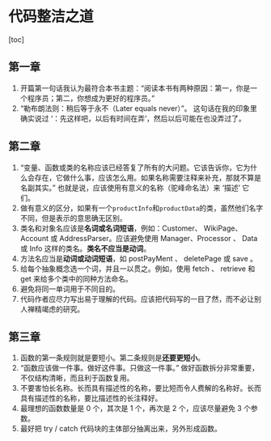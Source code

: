 # 代码整洁之道

[toc]

## 第一章

1. 开篇第一句话我认为最符合本书主题：“阅读本书有两种原因：第一，你是一个程序员；第二，你想成为更好的程序员。”
2. “勒布朗法则：稍后等于永不（Later equals never）”。 这句话在我的印象里确实说过 ‘：先这样吧，以后有时间在弄’，然后以后可能在也没弄过了。

## 第二章

1. “变量、函数或类的名称应该已经答复了所有的大问题。它该告诉你，它为什么会存在，它做什么事，应该怎么用。如果名称需要注释来补充，那就不算是名副其实。” 也就是说，应该使用有意义的名称（驼峰命名法）来 ‘描述’ 它们。
2. 做有意义的区分，如果有一个`productInfo`和`productData`的类，虽然他们名字不同，但是表示的意思确无区别。
3. 类名和对象名应该是**名词或名词短语**，例如：Customer、 WikiPage、Account 或 AddressParser。应该避免使用 Manager、Processor 、 Data 或 Info 这样的类名。**类名不应当是动词**。
4. 方法名应当是**动词或动词短语**，如 postPayMent 、 deletePage 或 save 。
5. 给每个抽象概念选一个词，并且一以贯之。例如，使用 fetch 、 retrieve 和 get 来给多个类中的同种方法命名。
6. 避免将同一单词用于不同目的。
7. 代码作者应尽力写出易于理解的代码。应该把代码写的一目了然，而不必让别人禅精竭虑的研究。

## 第三章

1. 函数的第一条规则就是要短小。第二条规则是**还要更短小**。
2. “函数应该做一件事。做好这件事。只做这一件事。” 做好函数拆分非常重要，不仅结构清晰，而且利于函数复用。
3. 不要害怕长名称。长而具有描述性的名称，要比短而令人费解的名称好。长而具有描述性的名称，要比描述性的长注释好。
4. 最理想的函数数量是 0 个，其次是 1 个，再次是 2 个，应该尽量避免 3 个参数。
5. 最好把 try / catch 代码块的主体部分抽离出来，另外形成函数。